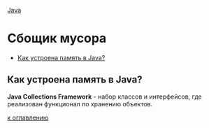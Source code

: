 [Java](README.md)

# Сбощик мусора
  - [Как устроена память в Java?](#как-устроена-память-в-java)


## Как устроена память в Java?
__Java Collections Framework__ - набор классов и интерфейсов, где реализован функционал по хранению объектов.

[к оглавлению](#garbage-collection)
